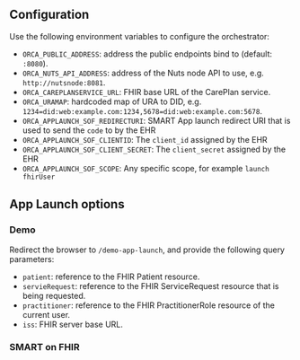 ## Configuration
Use the following environment variables to configure the orchestrator:

- `ORCA_PUBLIC_ADDRESS`: address the public endpoints bind to (default: `:8080`).
- `ORCA_NUTS_API_ADDRESS`: address of the Nuts node API to use, e.g. `http://nutsnode:8081`.
- `ORCA_CAREPLANSERVICE_URL`: FHIR base URL of the CarePlan service.
- `ORCA_URAMAP`: hardcoded map of URA to DID, e.g. `1234=did:web:example.com:1234,5678=did:web:example.com:5678`.
- `ORCA_APPLAUNCH_SOF_REDIRECTURI`: SMART App launch redirect URI that is used to send the `code` to by the EHR
- `ORCA_APPLAUNCH_SOF_CLIENTID`:  The `client_id` assigned by the EHR
- `ORCA_APPLAUNCH_SOF_CLIENT_SECRET`: The `client_secret` assigned by the EHR
- `ORCA_APPLAUNCH_SOF_SCOPE`: Any specific scope, for example `launch fhirUser`

## App Launch options

### Demo

Redirect the browser to `/demo-app-launch`, and provide the following query parameters:

- `patient`: reference to the FHIR Patient resource.
- `servieRequest`: reference to the FHIR ServiceRequest resource that is being requested.
- `practitioner`: reference to the FHIR PractitionerRole resource of the current user.
- `iss`: FHIR server base URL.

### SMART on FHIR